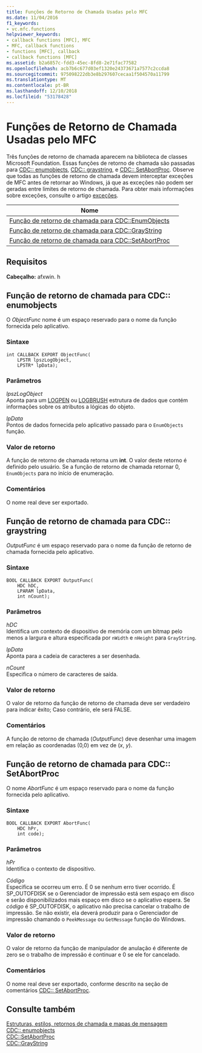 ```yaml
---
title: Funções de Retorno de Chamada Usadas pelo MFC
ms.date: 11/04/2016
f1_keywords:
- vc.mfc.functions
helpviewer_keywords:
- callback functions [MFC], MFC
- MFC, callback functions
- functions [MFC], callback
- callback functions [MFC]
ms.assetid: b2a6857c-fdd3-45ec-8fd8-2e71fac77582
ms.openlocfilehash: acb7b6c677d03ef1320e24373671a7577c2ccda8
ms.sourcegitcommit: 975098222db3e8b297607cecaa1f504570a11799
ms.translationtype: MT
ms.contentlocale: pt-BR
ms.lasthandoff: 12/10/2018
ms.locfileid: "53178428"
---
```

# <a name="callback-functions-used-by-mfc"></a>Funções de Retorno de Chamada Usadas pelo MFC

Três funções de retorno de chamada aparecem na biblioteca de classes Microsoft Foundation. Essas funções de retorno de chamada são passadas para [CDC:: enumobjects](../../mfc/reference/cdc-class.md#enumobjects), [CDC:: graystring](../../mfc/reference/cdc-class.md#graystring), e [CDC:: SetAbortProc](../../mfc/reference/cdc-class.md#setabortproc). Observe que todas as funções de retorno de chamada devem interceptar exceções de MFC antes de retornar ao Windows, já que as exceções não podem ser geradas entre limites de retorno de chamada. Para obter mais informações sobre exceções, consulte o artigo [exceções](../../mfc/exception-handling-in-mfc.md).

|Nome||
|----------|-----------------|
|[Função de retorno de chamada para CDC::EnumObjects](#enum_objects)||
|[Função de retorno de chamada para CDC::GrayString](#graystring)||
|[Função de retorno de chamada para CDC::SetAbortProc](#setabortproc)||

## <a name="requirements"></a>Requisitos

**Cabeçalho:** afxwin. h

## <a name="enum_objects"></a> Função de retorno de chamada para CDC:: enumobjects

O *ObjectFunc* nome é um espaço reservado para o nome da função fornecida pelo aplicativo.

### <a name="syntax"></a>Sintaxe

```
int CALLBACK EXPORT ObjectFunc(
    LPSTR lpszLogObject,
    LPSTR* lpData);
```

### <a name="parameters"></a>Parâmetros

*lpszLogObject*<br/>
Aponta para um [LOGPEN](/windows/desktop/api/Wingdi/ns-wingdi-taglogpen) ou [LOGBRUSH](/windows/desktop/api/wingdi/ns-wingdi-taglogbrush) estrutura de dados que contém informações sobre os atributos a lógicas do objeto.

*lpData*<br/>
Pontos de dados fornecida pelo aplicativo passado para o `EnumObjects` função.

### <a name="return-value"></a>Valor de retorno

A função de retorno de chamada retorna um **int**. O valor deste retorno é definido pelo usuário. Se a função de retorno de chamada retornar 0, `EnumObjects` para no início de enumeração.

### <a name="remarks"></a>Comentários

O nome real deve ser exportado.

## <a name="graystring"></a>  Função de retorno de chamada para CDC:: graystring

*OutputFunc* é um espaço reservado para o nome da função de retorno de chamada fornecida pelo aplicativo.

### <a name="syntax"></a>Sintaxe

```
BOOL CALLBACK EXPORT OutputFunc(
    HDC hDC,
    LPARAM lpData,
    int nCount);
```

### <a name="parameters"></a>Parâmetros

*hDC*<br/>
Identifica um contexto de dispositivo de memória com um bitmap pelo menos a largura e altura especificada por `nWidth` e `nHeight` para `GrayString`.

*lpData*<br/>
Aponta para a cadeia de caracteres a ser desenhada.

*nCount*<br/>
Especifica o número de caracteres de saída.

### <a name="return-value"></a>Valor de retorno

O valor de retorno da função de retorno de chamada deve ser verdadeiro para indicar êxito; Caso contrário, ele será FALSE.

### <a name="remarks"></a>Comentários

A função de retorno de chamada (*OutputFunc*) deve desenhar uma imagem em relação as coordenadas (0,0) em vez de (*x*, *y*).

## <a name="setabortproc"></a>  Função de retorno de chamada para CDC:: SetAbortProc

O nome *AbortFunc* é um espaço reservado para o nome da função fornecida pelo aplicativo.

### <a name="syntax"></a>Sintaxe

```
BOOL CALLBACK EXPORT AbortFunc(
    HDC hPr,
    int code);
```

### <a name="parameters"></a>Parâmetros

*hPr*<br/>
Identifica o contexto de dispositivo.

*Código*<br/>
Especifica se ocorreu um erro. É 0 se nenhum erro tiver ocorrido. É SP_OUTOFDISK se o Gerenciador de impressão está sem espaço em disco e serão disponibilizados mais espaço em disco se o aplicativo espera. Se *código* é SP_OUTOFDISK, o aplicativo não precisa cancelar o trabalho de impressão. Se não existir, ela deverá produzir para o Gerenciador de impressão chamando o `PeekMessage` ou `GetMessage` função do Windows.

### <a name="return-value"></a>Valor de retorno

O valor de retorno da função de manipulador de anulação é diferente de zero se o trabalho de impressão é continuar e 0 se ele for cancelado.

### <a name="remarks"></a>Comentários

O nome real deve ser exportado, conforme descrito na seção de comentários [CDC:: SetAbortProc](../../mfc/reference/cdc-class.md#setabortproc).

## <a name="see-also"></a>Consulte também

[Estruturas, estilos, retornos de chamada e mapas de mensagem](structures-styles-callbacks-and-message-maps.md)<br/>
[CDC:: enumobjects](../../mfc/reference/cdc-class.md#enumobjects)<br/>
[CDC::SetAbortProc](../../mfc/reference/cdc-class.md#setabortproc)<br/>
[CDC::GrayString](../../mfc/reference/cdc-class.md#graystring)

